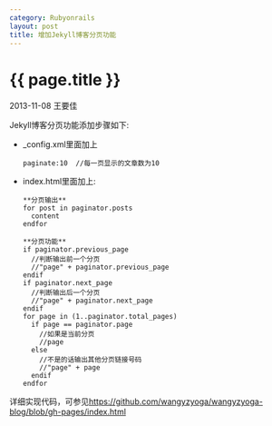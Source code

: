 ```yaml
---
category: Rubyonrails
layout: post
title: 增加Jekyll博客分页功能
---
```


{{ page.title }}
================

<p class="meta">2013-11-08 王要佳</p>

Jekyll博客分页功能添加步骤如下:

* _config.xml里面加上

      paginate:10  //每一页显示的文章数为10

* index.html里面加上:

      **分页输出**
      for post in paginator.posts
        content
      endfor
      
      **分页功能**
      if paginator.previous_page
        //判断输出前一个分页
        //"page" + paginator.previous_page
      endif
      if paginator.next_page
        //判断输出后一个分页
        //"page" + paginator.next_page
      endif
      for page in (1..paginator.total_pages)
        if page == paginator.page
          //如果是当前分页
          //page
        else
          //不是的话输出其他分页链接号码
          //"page" + page
        endif
      endfor
      
详细实现代码，可参见<https://github.com/wangyzyoga/wangyzyoga-blog/blob/gh-pages/index.html>


    















